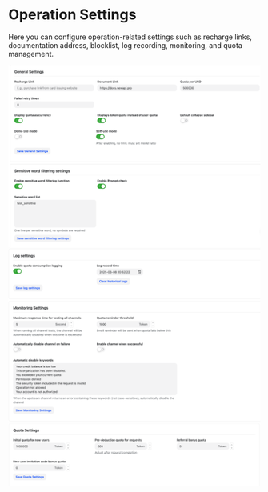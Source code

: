 # Operation Settings

Here you can configure operation-related settings such as recharge links, documentation address, blocklist, log recording, monitoring, and quota management.

![Operation 1](../../../assets/guide/operation-1.png)
![Operation 2](../../../assets/guide/operation-2.png)
![Operation 3](../../../assets/guide/operation-3.png) 